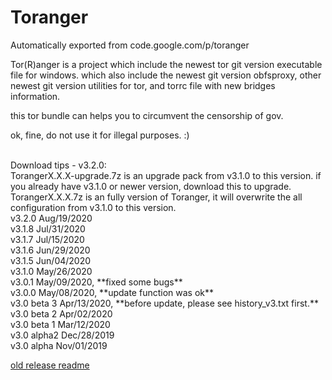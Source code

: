 # Toranger
Automatically exported from code.google.com/p/toranger

Tor(R)anger is a project which include the newest tor git version executable file for windows. which also include the newest git version obfsproxy, other newest git version utilities for tor, and torrc file with new bridges information.

this tor bundle can helps you to circumvent the censorship of gov.

ok, fine, do not use it for illegal purposes. :)

<br>
Download tips - v3.2.0:<br>
TorangerX.X.X-upgrade.7z is an upgrade pack from v3.1.0 to this version. if you already have v3.1.0 or newer version, download this to upgrade.<br>
TorangerX.X.X.7z is an fully version of Toranger, it will overwrite the all configuration from v3.1.0 to this version.<br>
v3.2.0      Aug/19/2020<br>
v3.1.8      Jul/31/2020<br>
v3.1.7      Jul/15/2020<br>
v3.1.6      Jun/29/2020<br>
v3.1.5      Jun/04/2020<br>
v3.1.0      May/26/2020<br>
v3.0.1      May/09/2020, **fixed some bugs**<br>
v3.0.0      May/08/2020, **update function was ok**<br>
v3.0 beta 3 Apr/13/2020, **before update, please see history_v3.txt first.**<br>
v3.0 beta 2 Apr/02/2020<br>
v3.0 beta 1 Mar/12/2020<br>
v3.0 alpha2 Dec/28/2019<br>
v3.0 alpha Nov/01/2019<br>

[old release readme](https://github.com/DarkSpyCyber/toranger/blob/master/old_releases/README.md)

